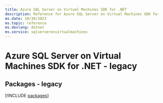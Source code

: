 ```yaml
---
title: Azure SQL Server on Virtual Machines SDK for .NET
description: Reference for Azure SQL Server on Virtual Machines SDK for .NET
ms.date: 10/30/2023
ms.topic: reference
ms.devlang: dotnet
ms.service: sqlserveronvirtualmachines
---
```

# Azure SQL Server on Virtual Machines SDK for .NET - legacy
## Packages - legacy
[!INCLUDE [packages](sql-server-on-virtual-machines-index.md)]